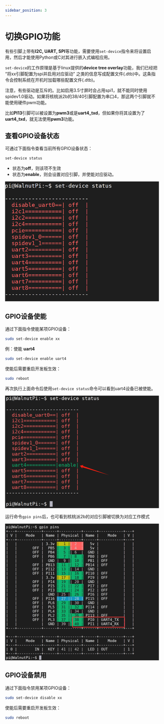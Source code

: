 ```yaml
---
sidebar_position: 3
---
```


# 切换GPIO功能

有些引脚上带有**I2C, UART, SPI**等功能，需要使用`set-device`指令来将设置启用，然后才能使用Python或C对其进行嵌入式编程应用。

`set-device`的工作原理是基于linux提供的**device tree overlay**功能，我们已经把 “将xx引脚配置为spi并启用对应驱动” 之类的信息写成配置文件(.dtb)中。这条指令会控制系统在开机时加载哪些配置文件(.dtb)。

注意，有些驱动是互斥的。比如启用3.5寸屏时会占用spi1，就不能同时使用spidev1.0驱动。如果将核桃派2b的38/40引脚配置为串口4，那这两个引脚就不能使用硬件pwm功能。

比如**PI13**引脚可以被设置为**pwm3**或是**uart4_txd**，但如果你将其设置为了**uart4_txd**，就无法使用**pwm3**功能。


## 查看GPIO设备状态

可通过下面指令查看当前所有GPIO设备状态：

```bash
set-device status
```
- 状态为**off**，则该项不生效
- 状态为**enable**，则会设置对应引脚，并使能对应驱动。

![gpio_config1](./img/gpio_config/gpio_config1.png)

## GPIO设备使能

通过下面指令使能某项GPIO设备：

```bash
sudo set-device enable xx
```

例：使能 **uart4**

```bash
sudo set-device enable uart4
```

使能后需要重启开发板生效：

```bash
sudo reboot
```

再次执行上面命令后使用`set-device status`命令可以看到uart4设备已被使能。

![gpio_config2](./img/gpio_config/gpio_config2.png)

运行命令`gpio pins`后，也可看到核桃派2b的对应引脚被切换为对应工作模式

![gpio_pins_uart4](./img/gpio_config/gpio_pins_uart4.png)


## GPIO设备禁用

通过下面指令禁用某项GPIO设备：

```bash
sudo set-device disable xx
```

使能后需要重启开发板生效：

```bash
sudo reboot
```